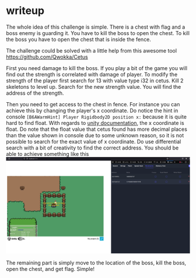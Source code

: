 # writeup
The whole idea of this challenge is simple. There is a chest with flag and a boss enemy is guarding it. You have to kill the boss to open the chest. To kill the boss you have to open the chest that is inside the fence.

The challenge could be solved with a little help from this awesome tool https://github.com/Qwokka/Cetus

First you need damage to kill the boss. If you play a bit of the game you will find out the strength is correlated with damage of player. To modify the strength of the player first search for 13 with value type i32 in cetus. Kill 2 skeletons to level up. Search for the new strength value. You will find the address of the strength.

Then you need to get access to the chest in fence. For instance you can achieve this by changing the player's x coordinate. Do notice the hint in console `[B6AWarmHint] Player Rigidbody2D position x:` because it is quite hard to find float. With regards to [unity documentation](https://docs.unity3d.com/ScriptReference/Vector2-x.html), the x coordinate is float. Do note that the float value that cetus found has more decimal places than the value shown in console due to some unknown reason, so it is not possible to search for the exact value of x coordinate. Do use differential search with a bit of creativity to find the correct address.
You should be able to achieve something like this
![image](https://github.com/blackb6a/blackb6a-ctf-2023-challenges/blob/main/30-very-simplified-RPG/src/257021557-729af854-c5cc-49e1-a587-a3907679aa7a.png)

The remaining part is simply move to the location of the boss, kill the boss, open the chest, and get flag. Simple!
